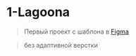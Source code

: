 # 1-Lagoona

> Первый проект с шаблона в <a href="https://www.figma.com/file/oro6BShRqjEOS6Gx7UDGvW/Lagoona?type=design&node-id=0-1&mode=design&t=ZoAZwTwLBAA7dkAb-0" target="_blank">Figma</a>

> без адаптивной верстки
